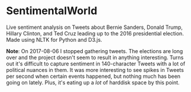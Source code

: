 # SentimentalWorld
Live sentiment analysis on Tweets about Bernie Sanders, Donald Trump, Hillary Clinton, and Ted Cruz leading up to the 2016 presidential election. Made using NLTK for Python and D3.js.

**Note**: On 2017-08-06 I stopped gathering tweets. The elections are long over and the project doesn't seem to result in anything interesting. Turns out it's difficult to capture sentiment in 140-character Tweets with a lot of political nuances in them. It was more interesting to see spikes in Tweets per second when certain events happened, but nothing much has been going on lately. Plus, it's eating up a *lot* of harddisk space by this point.
